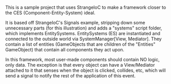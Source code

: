 This is a sample project that uses StrangeIoC to make a framework closer to the CES (Component-Entity-System) ideal.

It is based off StrangeIoC's Signals example, stripping down some unnecessary parts (for this illustration) and adds a "systems" script folder, which implements EntitySystems. EntitySystems (ES) are instantiated and connected to the outside world via SystemManager[View, Mediator]. They contain a list of entities (GameObjects that are children of the "Entities" GameObject) that contain all components they act upon. 

In this framework, most user-made components should contain NO logic, only data. The exception is that every object can have a View/Mediator attached to it that senses when the object is clicked, collides, etc, which will send a signal to notify the rest of the application of this event.
